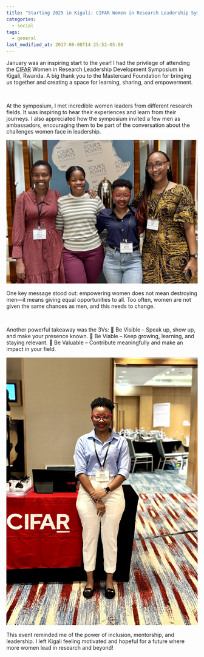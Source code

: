 ```yaml
---
title: "Starting 2025 in Kigali: CIFAR Women in Research Leadership Symposium"
categories:
  - social
tags:
  - general
last_modified_at: 2017-08-08T14:25:52-05:00
---
```


January was an inspiring start to the year! I had the privilege of attending the [CIFAR](https://events.cifar.ca/website/80136/home/) Women in Research Leadership Development Symposium in Kigali, Rwanda. A big thank you to the Mastercard Foundation for bringing us together and creating a space for learning, sharing, and empowerment.

<img src="/assets/images/Cifar1.jpg"  alt="">

At the symposium, I met incredible women leaders from different research fields. It was inspiring to hear their experiences and learn from their journeys. I also appreciated how the symposium invited a few men as ambassadors, encouraging them to be part of the conversation about the challenges women face in leadership.

<img src="/assets/images/Cifar2.jpg"  alt="">

One key message stood out: empowering women does not mean destroying men—it means giving equal opportunities to all. Too often, women are not given the same chances as men, and this needs to change.

<img src="/assets/images/Cifar3.jpg"  alt="">

Another powerful takeaway was the 3Vs:
🔹 Be Visible – Speak up, show up, and make your presence known.
🔹 Be Viable – Keep growing, learning, and staying relevant.
🔹 Be Valuable – Contribute meaningfully and make an impact in your field.

<img src="/assets/images/Cifar4.jpg"  alt="">

This event reminded me of the power of inclusion, mentorship, and leadership. I left Kigali feeling motivated and hopeful for a future where more women lead in research and beyond!


